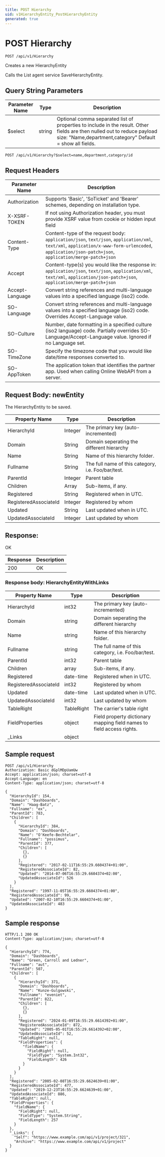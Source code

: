 ```yaml
---
title: POST Hierarchy
uid: v1HierarchyEntity_PostHierarchyEntity
generated: true
---
```


# POST Hierarchy

```http
POST /api/v1/Hierarchy
```

Creates a new HierarchyEntity


Calls the List agent service SaveHierarchyEntity.






## Query String Parameters

| Parameter Name | Type |  Description |
|----------------|------|--------------|
| $select | string |  Optional comma separated list of properties to include in the result. Other fields are then nulled out to reduce payload size: "Name,department,category" Default = show all fields. |

```http
POST /api/v1/Hierarchy?$select=name,department,category/id
```


## Request Headers

| Parameter Name | Description |
|----------------|-------------|
| Authorization  | Supports 'Basic', 'SoTicket' and 'Bearer' schemes, depending on installation type. |
| X-XSRF-TOKEN   | If not using Authorization header, you must provide XSRF value from cookie or hidden input field |
| Content-Type | Content-type of the request body: `application/json`, `text/json`, `application/xml`, `text/xml`, `application/x-www-form-urlencoded`, `application/json-patch+json`, `application/merge-patch+json` |
| Accept         | Content-type(s) you would like the response in: `application/json`, `text/json`, `application/xml`, `text/xml`, `application/json-patch+json`, `application/merge-patch+json` |
| Accept-Language | Convert string references and multi-language values into a specified language (iso2) code. |
| SO-Language | Convert string references and multi-language values into a specified language (iso2) code. Overrides Accept-Language value. |
| SO-Culture | Number, date formatting in a specified culture (iso2 language) code. Partially overrides SO-Language/Accept-Language value. Ignored if no Language set. |
| SO-TimeZone | Specify the timezone code that you would like date/time responses converted to. |
| SO-AppToken | The application token that identifies the partner app. Used when calling Online WebAPI from a server. |

## Request Body: newEntity 

The HierarchyEntity to be saved. 

| Property Name | Type |  Description |
|----------------|------|--------------|
| HierarchyId | Integer | The primary key (auto-incremented) |
| Domain | String | Domain seperating the different hierarchy |
| Name | String | Name of this hierarchy folder. |
| Fullname | String | The full name of this category, i.e. Foo/bar/test. |
| ParentId | Integer | Parent table |
| Children | Array | Sub-items, if any. |
| Registered | String | Registered when  in UTC. |
| RegisteredAssociateId | Integer | Registered by whom |
| Updated | String | Last updated when  in UTC. |
| UpdatedAssociateId | Integer | Last updated by whom |

## Response:

OK

| Response | Description |
|----------------|-------------|
| 200 | OK |

### Response body: HierarchyEntityWithLinks

| Property Name | Type |  Description |
|----------------|------|--------------|
| HierarchyId | int32 | The primary key (auto-incremented) |
| Domain | string | Domain seperating the different hierarchy |
| Name | string | Name of this hierarchy folder. |
| Fullname | string | The full name of this category, i.e. Foo/bar/test. |
| ParentId | int32 | Parent table |
| Children | array | Sub-items, if any. |
| Registered | date-time | Registered when  in UTC. |
| RegisteredAssociateId | int32 | Registered by whom |
| Updated | date-time | Last updated when  in UTC. |
| UpdatedAssociateId | int32 | Last updated by whom |
| TableRight | TableRight | The carrier's table right |
| FieldProperties | object | Field property dictionary mapping field names to field access rights. |
| _Links | object |  |

## Sample request

```http!
POST /api/v1/Hierarchy
Authorization: Basic dGplMDpUamUw
Accept: application/json; charset=utf-8
Accept-Language: en
Content-Type: application/json; charset=utf-8

{
  "HierarchyId": 154,
  "Domain": "Dashboards",
  "Name": "Haag-Batz",
  "Fullname": "ex",
  "ParentId": 783,
  "Children": [
    {
      "HierarchyId": 384,
      "Domain": "Dashboards",
      "Name": "O'Keefe-Bechtelar",
      "Fullname": "possimus",
      "ParentId": 377,
      "Children": [
        {},
        {}
      ],
      "Registered": "2017-02-11T16:55:29.6604374+01:00",
      "RegisteredAssociateId": 82,
      "Updated": "2014-07-06T16:55:29.6604374+02:00",
      "UpdatedAssociateId": 526
    }
  ],
  "Registered": "1997-11-05T16:55:29.6604374+01:00",
  "RegisteredAssociateId": 99,
  "Updated": "2007-02-10T16:55:29.6604374+01:00",
  "UpdatedAssociateId": 483
}
```

## Sample response

```http_
HTTP/1.1 200 OK
Content-Type: application/json; charset=utf-8

{
  "HierarchyId": 774,
  "Domain": "Dashboards",
  "Name": "Green, Carroll and Ledner",
  "Fullname": "aut",
  "ParentId": 507,
  "Children": [
    {
      "HierarchyId": 371,
      "Domain": "Dashboards",
      "Name": "Kunze-Gulgowski",
      "Fullname": "eveniet",
      "ParentId": 822,
      "Children": [
        {},
        {}
      ],
      "Registered": "2024-01-09T16:55:29.6614392+01:00",
      "RegisteredAssociateId": 872,
      "Updated": "2005-05-01T16:55:29.6614392+02:00",
      "UpdatedAssociateId": 52,
      "TableRight": null,
      "FieldProperties": {
        "fieldName": {
          "FieldRight": null,
          "FieldType": "System.Int32",
          "FieldLength": 426
        }
      }
    }
  ],
  "Registered": "2005-02-08T16:55:29.6624639+01:00",
  "RegisteredAssociateId": 477,
  "Updated": "2019-12-23T16:55:29.6624639+01:00",
  "UpdatedAssociateId": 886,
  "TableRight": null,
  "FieldProperties": {
    "fieldName": {
      "FieldRight": null,
      "FieldType": "System.String",
      "FieldLength": 257
    }
  },
  "_Links": {
    "Self": "https://www.example.com/api/v1/project/321",
    "Archive": "https://www.example.com/api/v1/project"
  }
}
```